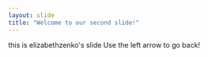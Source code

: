 ```yaml
---
layout: slide
title: "Welcome to our second slide!"
---
```

this is elizabethzenko's slide
Use the left arrow to go back!
